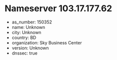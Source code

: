 # Nameserver 103.17.177.62

* as_number: 150352
* name: Unknown
* city: Unknown
* country: BD
* organization: Sky Business Center
* version: Unknown
* dnssec: true
